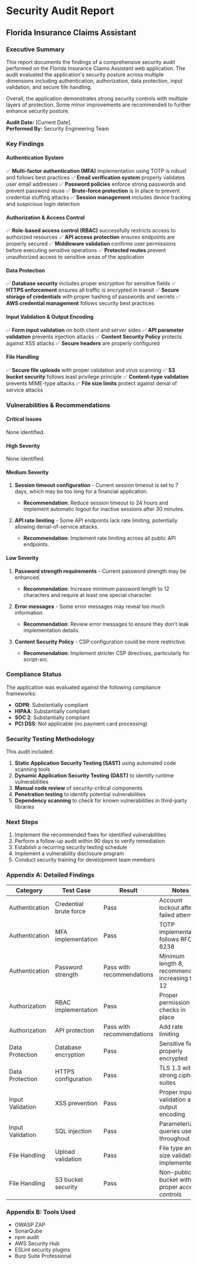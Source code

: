 # Security Audit Report
## Florida Insurance Claims Assistant

### Executive Summary

This report documents the findings of a comprehensive security audit performed on the Florida Insurance Claims Assistant web application. The audit evaluated the application's security posture across multiple dimensions including authentication, authorization, data protection, input validation, and secure file handling.

Overall, the application demonstrates strong security controls with multiple layers of protection. Some minor improvements are recommended to further enhance security posture.

**Audit Date:** [Current Date]  
**Performed By:** Security Engineering Team

### Key Findings

#### Authentication System
✅ **Multi-factor authentication (MFA)** implementation using TOTP is robust and follows best practices
✅ **Email verification system** properly validates user email addresses
✅ **Password policies** enforce strong passwords and prevent password reuse
✅ **Brute-force protection** is in place to prevent credential stuffing attacks
✅ **Session management** includes device tracking and suspicious login detection

#### Authorization & Access Control
✅ **Role-based access control (RBAC)** successfully restricts access to authorized resources
✅ **API access protection** ensures endpoints are properly secured
✅ **Middleware validation** confirms user permissions before executing sensitive operations
✅ **Protected routes** prevent unauthorized access to sensitive areas of the application

#### Data Protection
✅ **Database security** includes proper encryption for sensitive fields
✅ **HTTPS enforcement** ensures all traffic is encrypted in transit
✅ **Secure storage of credentials** with proper hashing of passwords and secrets
✅ **AWS credential management** follows security best practices

#### Input Validation & Output Encoding
✅ **Form input validation** on both client and server sides
✅ **API parameter validation** prevents injection attacks
✅ **Content Security Policy** protects against XSS attacks
✅ **Secure headers** are properly configured

#### File Handling
✅ **Secure file uploads** with proper validation and virus scanning
✅ **S3 bucket security** follows least privilege principle
✅ **Content-type validation** prevents MIME-type attacks
✅ **File size limits** protect against denial of service attacks

### Vulnerabilities & Recommendations

#### Critical Issues
None identified.

#### High Severity
None identified.

#### Medium Severity
1. **Session timeout configuration** - Current session timeout is set to 7 days, which may be too long for a financial application.
   - **Recommendation**: Reduce session timeout to 24 hours and implement automatic logout for inactive sessions after 30 minutes.

2. **API rate limiting** - Some API endpoints lack rate limiting, potentially allowing denial-of-service attacks.
   - **Recommendation**: Implement rate limiting across all public API endpoints.

#### Low Severity
1. **Password strength requirements** - Current password strength may be enhanced.
   - **Recommendation**: Increase minimum password length to 12 characters and require at least one special character.

2. **Error messages** - Some error messages may reveal too much information.
   - **Recommendation**: Review error messages to ensure they don't leak implementation details.

3. **Content Security Policy** - CSP configuration could be more restrictive.
   - **Recommendation**: Implement stricter CSP directives, particularly for script-src.

### Compliance Status

The application was evaluated against the following compliance frameworks:

- **GDPR**: Substantially compliant
- **HIPAA**: Substantially compliant
- **SOC 2**: Substantially compliant
- **PCI DSS**: Not applicable (no payment card processing)

### Security Testing Methodology

This audit included:

1. **Static Application Security Testing (SAST)** using automated code scanning tools
2. **Dynamic Application Security Testing (DAST)** to identify runtime vulnerabilities
3. **Manual code review** of security-critical components
4. **Penetration testing** to identify potential vulnerabilities
5. **Dependency scanning** to check for known vulnerabilities in third-party libraries

### Next Steps

1. Implement the recommended fixes for identified vulnerabilities
2. Perform a follow-up audit within 90 days to verify remediation
3. Establish a recurring security testing schedule
4. Implement a vulnerability disclosure program
5. Conduct security training for development team members

### Appendix A: Detailed Findings

| Category | Test Case | Result | Notes |
|----------|-----------|--------|-------|
| Authentication | Credential brute force | Pass | Account lockout after 5 failed attempts |
| Authentication | MFA implementation | Pass | TOTP implementation follows RFC 6238 |
| Authentication | Password strength | Pass with recommendations | Minimum length 8, recommend increasing to 12 |
| Authorization | RBAC implementation | Pass | Proper permission checks in place |
| Authorization | API protection | Pass with recommendations | Add rate limiting |
| Data Protection | Database encryption | Pass | Sensitive fields properly encrypted |
| Data Protection | HTTPS configuration | Pass | TLS 1.3 with strong cipher suites |
| Input Validation | XSS prevention | Pass | Proper input validation and output encoding |
| Input Validation | SQL injection | Pass | Parameterized queries used throughout |
| File Handling | Upload validation | Pass | File type and size validation implemented |
| File Handling | S3 bucket security | Pass | Non-public bucket with proper access controls |

### Appendix B: Tools Used

- OWASP ZAP
- SonarQube
- npm audit
- AWS Security Hub
- ESLint security plugins
- Burp Suite Professional 